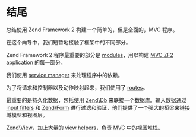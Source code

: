 # 结尾

总结使用 Zend Framework 2 构建一个简单的，但是全面的，MVC 程序。

在这个向导中，我们短暂地接触了框架中的不同部分。

Zend Framework 2 程序最重要的部分是 [modules](http://framework.zend.com/manual/current/en/modules/zend.module-manager.intro.html#zend-module-manager-intro)，用以构建 [MVC ZF2 application](http://framework.zend.com/manual/current/en/modules/zend.mvc.intro.html#zend-mvc-intro) 的每一部分。

我们使用 [service manager](http://framework.zend.com/manual/current/en/modules/zend.service-manager.html#zend-service-manager-intro) 来处理程序中的依赖。

为了将请求和控制器以及动作映射起来，我们使用了 [routes](http://framework.zend.com/manual/current/en/modules/zend.mvc.routing.html#zend-mvc-routing)。

最重要的是持久化数据，包括使用 [Zend\Db](http://framework.zend.com/manual/current/en/modules/zend.db.adapter.html#zend-db-adapter) 来联接一个数据库。输入数据通过 [input filters](http://framework.zend.com/manual/current/en/modules/zend.input-filter.intro.html#zend-input-filter-intro) 和 [Zend\Form](http://framework.zend.com/manual/current/en/modules/zend.form.intro.html#zend-form-intro) 进行过滤和验证，他们提供了一个强大的桥梁来链接域模型和视图层。

[Zend\View](http://framework.zend.com/manual/current/en/modules/zend.view.quick-start.html#zend-view-quick-start)，加上大量的 [view helpers](http://framework.zend.com/manual/current/en/modules/zend.view.helpers.html#zend-view-helpers)，负责 MVC 中的视图堆栈。
